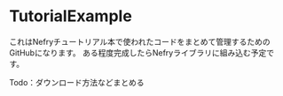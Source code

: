 # TutorialExample

これはNefryチュートリアル本で使われたコードをまとめて管理するためのGitHubになります。
ある程度完成したらNefryライブラリに組み込む予定です。

Todo：ダウンロード方法などまとめる
